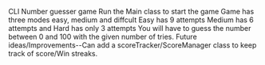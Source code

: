 CLI Number guesser game
Run the Main class to start the game
Game has three modes easy, medium and diffcult
Easy has 9 attempts
Medium has 6 attempts and
Hard has only 3 attempts
You will have  to guess the number between 0 and 100 with the given number of tries.
Future ideas/Improvements--Can add a scoreTracker/ScoreManager class to keep track of score/Win streaks.
